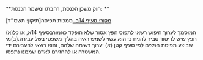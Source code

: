 **חוק משכן הכנסת, רחבתו ומשמר הכנסת: **

[מקור: סעיף 14ב. ](https://he.wikisource.org/wiki/חוק_משכן_הכנסת,_רחבתו_ומשמר_הכנסת#סעיף_14ב)
סמכות תפיסה[תיקון: תשס״ד]

(א)המוסמך לערוך חיפוש רשאי לתפוס חפץ אסור שלא הופקד כאמורבסעיף 14א, או כל חפץ שיש לו יסוד סביר להניח כי הוא עשוי לשמש ראיה בהליך משפטי בשל עבירה.(ב)מי שביצע תפיסת חפצים לפי סעיף קטן (א) יערוך רשימה שלהם, והוא רשאי להעבירם ידי המשטרה או להחזירם לאדם שממנו נתפסו.